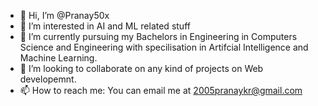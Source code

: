 - 👋 Hi, I’m @Pranay50x
- 👀 I’m interested in AI and ML related stuff
- 🌱 I’m currently pursuing my Bachelors in Engineering in Computers Science and Engineering with specilisation in Artifcial Intelligence and Machine Learning. 
- 💞️ I’m looking to collaborate on any kind of projects on Web developemnt.
- 📫 How to reach me: You can email me at 2005pranaykr@gmail.com

<!---
Pranay50x/Pranay50x is a ✨ special ✨ repository because its `README.md` (this file) appears on your GitHub profile.
You can click the Preview link to take a look at your changes.
--->

